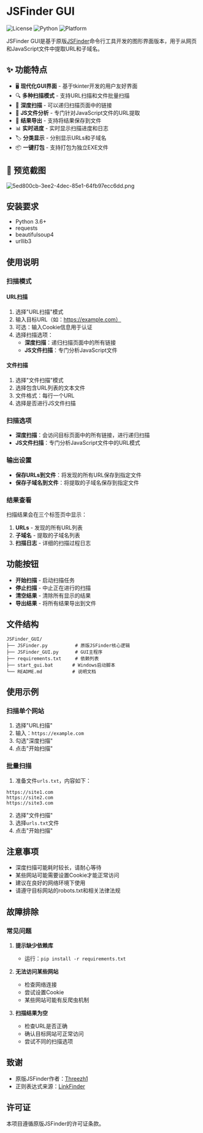 # JSFinder GUI

![License](https://img.shields.io/badge/license-MIT-blue.svg)
![Python](https://img.shields.io/badge/python-3.6%2B-blue.svg)
![Platform](https://img.shields.io/badge/platform-Windows%20%7C%20Linux%20%7C%20macOS-lightgrey.svg)

JSFinder GUI是基于原版[JSFinder](https://github.com/Threezh1/JSFinder)命令行工具开发的图形界面版本，用于从网页和JavaScript文件中提取URL和子域名。

## ✨ 功能特点

- 🖥️ **现代化GUI界面** - 基于tkinter开发的用户友好界面
- 🔍 **多种扫描模式** - 支持URL扫描和文件批量扫描
- 🚀 **深度扫描** - 可以递归扫描页面中的链接
- 📄 **JS文件分析** - 专门针对JavaScript文件的URL提取
- 💾 **结果导出** - 支持将结果保存到文件
- 📊 **实时进度** - 实时显示扫描进度和日志
- 🏷️ **分类显示** - 分别显示URLs和子域名
- 📦 **一键打包** - 支持打包为独立EXE文件

## 🎯 预览截图

![5ed800cb-3ee2-4dec-85e1-64fb97ecc6dd.png](https://s2.loli.net/2025/08/07/Lf3mwNPFST4lVtQ.png)

## 安装要求

- Python 3.6+
- requests
- beautifulsoup4
- urllib3

## 使用说明

### 扫描模式

#### URL扫描
1. 选择"URL扫描"模式
2. 输入目标URL（如：https://example.com）
3. 可选：输入Cookie信息用于认证
4. 选择扫描选项：
   - **深度扫描**：递归扫描页面中的所有链接
   - **JS文件扫描**：专门分析JavaScript文件

#### 文件扫描
1. 选择"文件扫描"模式
2. 选择包含URL列表的文本文件
3. 文件格式：每行一个URL
4. 选择是否进行JS文件扫描

### 扫描选项

- **深度扫描**：会访问目标页面中的所有链接，进行递归扫描
- **JS文件扫描**：专门分析JavaScript文件中的URL模式

### 输出设置

- **保存URLs到文件**：将发现的所有URL保存到指定文件
- **保存子域名到文件**：将提取的子域名保存到指定文件

### 结果查看

扫描结果会在三个标签页中显示：

1. **URLs** - 发现的所有URL列表
2. **子域名** - 提取的子域名列表  
3. **扫描日志** - 详细的扫描过程日志

## 功能按钮

- **开始扫描** - 启动扫描任务
- **停止扫描** - 中止正在进行的扫描
- **清空结果** - 清除所有显示的结果
- **导出结果** - 将所有结果导出到文件

## 文件结构

```
JSFinder_GUI/
├── JSFinder.py          # 原版JSFinder核心逻辑
├── JSFinder_GUI.py      # GUI主程序
├── requirements.txt     # 依赖列表
├── start_gui.bat       # Windows启动脚本
└── README.md           # 说明文档
```

## 使用示例

### 扫描单个网站
1. 选择"URL扫描"
2. 输入：`https://example.com`
3. 勾选"深度扫描"
4. 点击"开始扫描"

### 批量扫描
1. 准备文件`urls.txt`，内容如下：
```
https://site1.com
https://site2.com
https://site3.com
```
2. 选择"文件扫描"
3. 选择`urls.txt`文件
4. 点击"开始扫描"

## 注意事项

- 深度扫描可能耗时较长，请耐心等待
- 某些网站可能需要设置Cookie才能正常访问
- 建议在良好的网络环境下使用
- 请遵守目标网站的robots.txt和相关法律法规

## 故障排除

### 常见问题

1. **提示缺少依赖库**
   - 运行：`pip install -r requirements.txt`

2. **无法访问某些网站**
   - 检查网络连接
   - 尝试设置Cookie
   - 某些网站可能有反爬虫机制

3. **扫描结果为空**
   - 检查URL是否正确
   - 确认目标网站可正常访问
   - 尝试不同的扫描选项

## 致谢

- 原版JSFinder作者：[Threezh1](https://threezh1.github.io/)
- 正则表达式来源：[LinkFinder](https://github.com/GerbenJavado/LinkFinder)

## 许可证

本项目遵循原版JSFinder的许可证条款。
